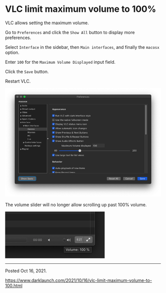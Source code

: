 # VLC limit maximum volume to 100%

VLC allows setting the maximum volume.

Go to `Preferences` and click the `Show All` button to display more preferences.

Select `Interface` in the sidebar, then `Main interfaces`, and finally the `macosx` option.

Enter `100` for the `Maximum Volume Displayed` input field.

Click the `Save` button.

Restart VLC.

<img alt="" src="/img/uploads/2021-10/vlc-maximum-volume-setting.png" />

The volume slider will no longer allow scrolling up past 100% volume.

<img alt="" src="/img/uploads/2021-10/vlc-volume-slider-100-percent.png" />

---

Posted Oct 16, 2021.

https://www.darklaunch.com/2021/10/16/vlc-limit-maximum-volume-to-100.html